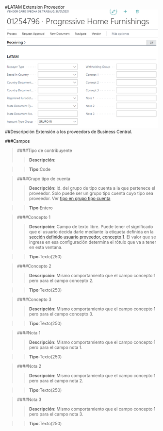#LATAM Extension Proveedor
![Ventana de configuración](MainPage-vendor.png)
##Descripción
Extensión a los proveedors de Business Central.

###Campos

>####Tipo de contribuyente
>>**Descripción**: 
	
>>**Tipo**:Code

>####Grupo tipo de cuenta
>>**Descripción**: 
	Id. del grupo de tipo cuenta a la que pertenece el proveedor. Solo puede ser un grupo tipo cuenta cuyo tipo sea proveedor. Ver [tipo en grupo tipo cuenta](../../Maestros/LATAM-AccountTypeGroup/LATAM-AccountTypeGroup.md#tipo-de-cuenta)
	
>>**Tipo**:Entero

>####Concepto 1
>>**Descripción**: 
	Campo de texto libre. Puede tener el significado que el usuario decida darle mediante la etiqueta definida en la [sección definido usuario proveedor, concepto 1](../../LATAM-Setup/LATAM-Setup.md#etiqueta-concepto-1_1). El valor que se ingrese en esa configuración determina el rótulo que va a tener en esta ventana.
	
>>**Tipo**:Texto(250)

>####Concepto 2
>>**Descripción**: 
	Mismo comportamiento que el campo concepto 1 pero para el campo concepto 2.
	
>>**Tipo**:Texto(250)

>####Concepto 3
>>**Descripción**: 
	Mismo comportamiento que el campo concepto 1 pero para el campo concepto 3.
	
>>**Tipo**:Texto(250)

>####Nota 1
>>**Descripción**: 
	Mismo comportamiento que el campo concepto 1 pero para el campo nota 1.
	
>>**Tipo**:Texto(250)

>####Nota 2
>>**Descripción**: 
	Mismo comportamiento que el campo concepto 1 pero para el campo nota 2.
	
>>**Tipo**:Texto(250)

>####Nota 3
>>**Descripción**: 
	Mismo comportamiento que el campo concepto 1 pero para el campo nota 3.
	
>>**Tipo**:Texto(250)